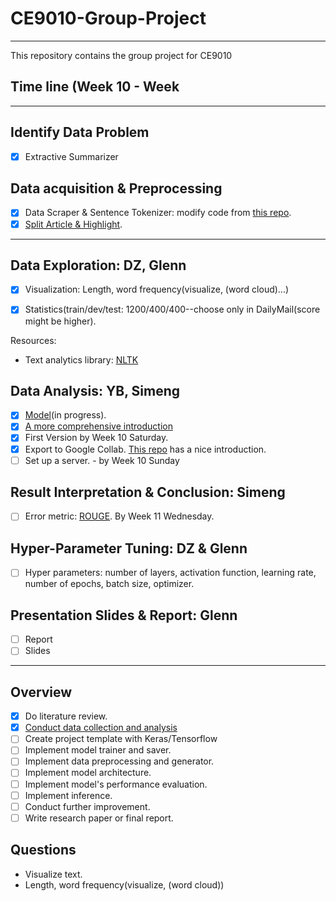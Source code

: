 # CE9010-Group-Project
---

This repository contains the group project for CE9010

## Time line (Week 10 - Week 
---
## Identify Data Problem

- [x] Extractive Summarizer

## Data acquisition & Preprocessing

- [x] Data Scraper & Sentence Tokenizer: modify code from [this repo](https://github.com/abisee/cnn-dailymail).
- [x] [Split Article & Highlight](https://github.com/EdinburghNLP/Refresh).
---
## Data Exploration: DZ, Glenn

- [x] Visualization: Length, word frequency(visualize, (word cloud)...)

- [x] Statistics(train/dev/test: 1200/400/400--choose only in DailyMail(score might be higher).

Resources:

- Text analytics library: [NLTK](http://www.nltk.org/book/)

## Data Analysis: YB, Simeng

- [x] [Model](https://machinelearningmastery.com/encoder-decoder-models-text-summarization-keras/)(in progress).
- [x] [A more comprehensive introduction](https://towardsdatascience.com/how-to-create-data-products-that-are-magical-using-sequence-to-sequence-models-703f86a231f8)
- [x] First Version by Week 10 Saturday.
- [x] Export to Google Collab. [This repo](https://github.com/anqitu/NTUOSS-ImageRecognitionWorkshop) has a nice introduction. 
- [ ] Set up a server. - by Week 10 Sunday

## Result Interpretation & Conclusion: Simeng

- [ ] Error metric: [ROUGE](https://github.com/ShirleyHan6/CE9010-Group-Project/tree/master/Evaluation). By Week 11 Wednesday. 

## Hyper-Parameter Tuning: DZ & Glenn
- [ ] Hyper parameters: number of layers, activation function, learning rate, number of epochs, batch size, optimizer.  

## Presentation Slides & Report: Glenn
- [ ] Report
- [ ] Slides
---
## Overview

- [x] Do literature review.
- [x] [Conduct data collection and analysis](https://github.com/EdinburghNLP/Refresh)
- [ ] Create project template with Keras/Tensorflow
- [ ] Implement model trainer and saver.
- [ ] Implement data preprocessing and generator.
- [ ] Implement model architecture.
- [ ] Implement model's performance evaluation.
- [ ] Implement inference.
- [ ] Conduct further improvement.
- [ ] Write research paper or final report.

## Questions

- Visualize text.
- Length, word frequency(visualize, (word cloud))
